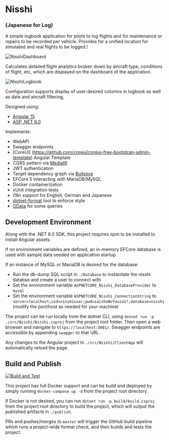# Nisshi
### (Japanese for Log)

A simple logbook application for pilots to log flights and for maintenance or repairs to be recorded per vehicle. Provides for a unified location for simulated and real flights to be logged.!

![NisshiDashboard](https://user-images.githubusercontent.com/15899769/212988266-8a0f240b-ef8d-42da-84ef-5a2010992062.png)

Calculates detailed flight analytics broken down by aircraft type, conditions of flight, etc, which are displayed on the dashboard of the application.

![NisshiLogbook](https://user-images.githubusercontent.com/15899769/212988377-31a902a0-3f42-4662-9886-2ba6d21944ad.png)

Configuration supports display of user-desired columns in logbook as well as date and aircraft filtering,

Designed using:
- [Angular 15](https://github.com/angular/angular) 
- [ASP .NET 6.0](https://github.com/dotnet/aspnetcore)

Implements:
- WebAPI
- Swagger endpoints
- [CoreUI] (https://github.com/coreui/coreui-free-bootstrap-admin-template) Angular Template
- CQRS pattern via [MediatR](https://github.com/jbogard/MediatR)
- JWT authentication 
- Target dependency graph via [Bullseye](https://github.com/adamralph/bullseye)
- EFCore 5 interacting with MariaDB/MySQL
- Docker containerization
- xUnit integration tests
- i18n support for English, German and Japanese
- [dotnet-format](https://github.com/dotnet/format) tool to enforce style
- [OData](https://github.com/OData/AspNetCoreOData) for some queries

## Development Environment

Along with the .NET 6.0 SDK, this project requires npm to be installed to install Angular assets.

If no environment variables are defined, an in-memory EFCore database is used with sample data seeded on application startup.

If an instance of MySQL or MariaDB is desired for the database:
 - Run the db-dump SQL script in `./Database` to instantiate the nisshi databse and create a user to connect with
 - Set the environment variable `ASPNETCORE_Nisshi_DatabaseProvider` to `mysql`
 - Set the environment variable `ASPNETCORE_Nisshi_ConnectionString` to `server=localhost;uid=nisshiuser;pwd=saishoNoYuuza1?;database=nisshi` (modify the port/host as needed for your machine)

The project can be run locally from the dotnet CLI, using `dotnet run -p ./src/Nisshi/Nisshi.csproj` from the project root folder. Then open a web browser and navigate to `https://localhost:5001/`. Swagger endpoints are accessible by appending `swagger` to that URL.

Any changes to the Angular project in `./src/Nisshi/ClientApp` will automatically reload the page.

## Build and Publish

[![Build and Test](https://github.com/chris-ali/nisshi/actions/workflows/buildAndTest.yml/badge.svg)](https://github.com/chris-ali/nisshi/actions/workflows/buildAndTest.yml)

This project has full Docker support and can be build and deployed by simply running `docker-compose up -d` from the project root directory. 

If Docker is not desired, you can run `dotnet run -p build/build.csproj` from the project root directory to build the project, which will output the published artifacts in `./publish`.

PRs and pushes/merges to `master` will trigger the GitHub build pipeline which runs a project-wide format check, and then builds and tests the project.

